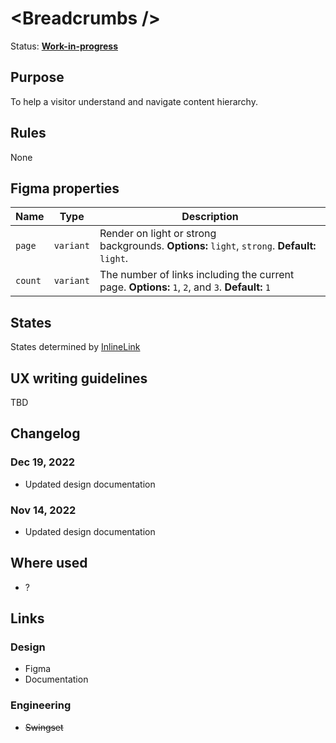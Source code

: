 # \<Breadcrumbs />

Status: **[Work-in-progress](/guides/can-i-use#work-in-progress)**

## Purpose

To help a visitor understand and navigate content hierarchy.

## Rules

None

## Figma properties

| Name    | Type      | Description                                                                                      |
| ------- | --------- | ------------------------------------------------------------------------------------------------ |
| `page`  | `variant` | Render on light or strong backgrounds. **Options:** `light`, `strong`. **Default:** `light`.     |
| `count` | `variant` | The number of links including the current page. **Options:** `1`, `2`, and `3`. **Default:** `1` |

## States

States determined by [InlineLink]('/components/inline-link')

## UX writing guidelines

TBD

## Changelog

### Dec 19, 2022

- Updated design documentation

### Nov 14, 2022

- Updated design documentation

## Where used

- ?

## Links

### Design

- Figma
- Documentation

### Engineering

- ~~Swingset~~
